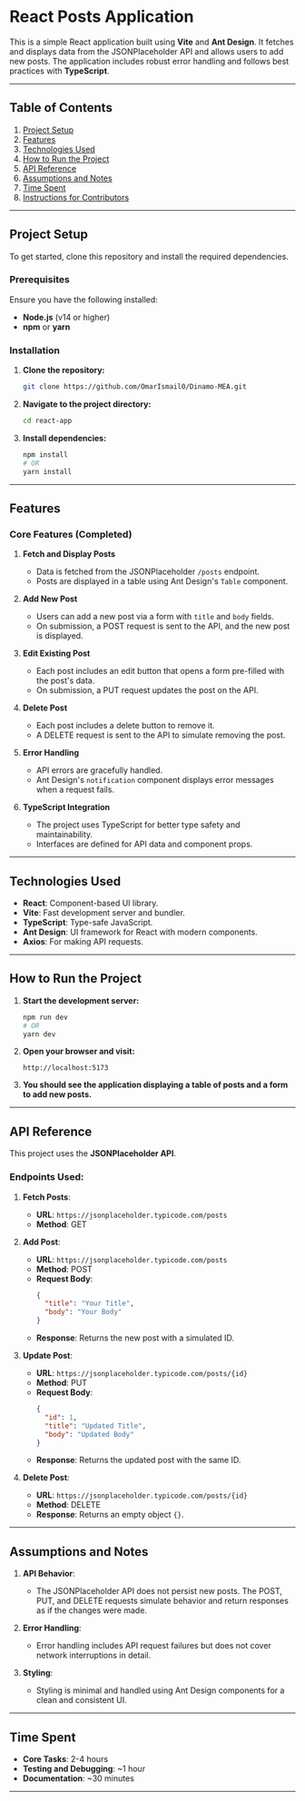 # React Posts Application

This is a simple React application built using **Vite** and **Ant Design**. It fetches and displays data from the JSONPlaceholder API and allows users to add new posts. The application includes robust error handling and follows best practices with **TypeScript**.

---

## Table of Contents

1. [Project Setup](#project-setup)
2. [Features](#features)
3. [Technologies Used](#technologies-used)
4. [How to Run the Project](#how-to-run-the-project)
5. [API Reference](#api-reference)
6. [Assumptions and Notes](#assumptions-and-notes)
7. [Time Spent](#time-spent)
8. [Instructions for Contributors](#instructions-for-contributors)

---

## Project Setup

To get started, clone this repository and install the required dependencies.

### Prerequisites

Ensure you have the following installed:

- **Node.js** (v14 or higher)
- **npm** or **yarn**

### Installation

1. **Clone the repository:**

   ```bash
   git clone https://github.com/OmarIsmail0/Dinamo-MEA.git
   ```

2. **Navigate to the project directory:**

   ```bash
   cd react-app
   ```

3. **Install dependencies:**
   ```bash
   npm install
   # OR
   yarn install
   ```

---

## Features

### Core Features (Completed)

1. **Fetch and Display Posts**

   - Data is fetched from the JSONPlaceholder `/posts` endpoint.
   - Posts are displayed in a table using Ant Design's `Table` component.

2. **Add New Post**

   - Users can add a new post via a form with `title` and `body` fields.
   - On submission, a POST request is sent to the API, and the new post is displayed.

3. **Edit Existing Post**

   - Each post includes an edit button that opens a form pre-filled with the post's data.
   - On submission, a PUT request updates the post on the API.

4. **Delete Post**

   - Each post includes a delete button to remove it.
   - A DELETE request is sent to the API to simulate removing the post.

5. **Error Handling**

   - API errors are gracefully handled.
   - Ant Design's `notification` component displays error messages when a request fails.

6. **TypeScript Integration**
   - The project uses TypeScript for better type safety and maintainability.
   - Interfaces are defined for API data and component props.

---

## Technologies Used

- **React**: Component-based UI library.
- **Vite**: Fast development server and bundler.
- **TypeScript**: Type-safe JavaScript.
- **Ant Design**: UI framework for React with modern components.
- **Axios**: For making API requests.

---

## How to Run the Project

1. **Start the development server:**

   ```bash
   npm run dev
   # OR
   yarn dev
   ```

2. **Open your browser and visit:**

   ```
   http://localhost:5173
   ```

3. **You should see the application displaying a table of posts and a form to add new posts.**

---

## API Reference

This project uses the **JSONPlaceholder API**.

### Endpoints Used:

1. **Fetch Posts**:

   - **URL**: `https://jsonplaceholder.typicode.com/posts`
   - **Method**: GET

2. **Add Post**:

   - **URL**: `https://jsonplaceholder.typicode.com/posts`
   - **Method**: POST
   - **Request Body**:
     ```json
     {
       "title": "Your Title",
       "body": "Your Body"
     }
     ```
   - **Response**: Returns the new post with a simulated ID.

3. **Update Post**:

   - **URL**: `https://jsonplaceholder.typicode.com/posts/{id}`
   - **Method**: PUT
   - **Request Body**:
     ```json
     {
       "id": 1,
       "title": "Updated Title",
       "body": "Updated Body"
     }
     ```
   - **Response**: Returns the updated post with the same ID.

4. **Delete Post**:
   - **URL**: `https://jsonplaceholder.typicode.com/posts/{id}`
   - **Method**: DELETE
   - **Response**: Returns an empty object `{}`.

---

## Assumptions and Notes

1. **API Behavior**:

   - The JSONPlaceholder API does not persist new posts. The POST, PUT, and DELETE requests simulate behavior and return responses as if the changes were made.

2. **Error Handling**:

   - Error handling includes API request failures but does not cover network interruptions in detail.

3. **Styling**:
   - Styling is minimal and handled using Ant Design components for a clean and consistent UI.

---

## Time Spent

- **Core Tasks**: 2-4 hours
- **Testing and Debugging**: ~1 hour
- **Documentation**: ~30 minutes

---
